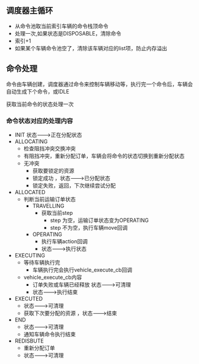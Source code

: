 ## 调度器主循环

- 从命令池取当前索引车辆的命令栈顶命令
- 处理一次,如果状态是DISPOSABLE，清除命令
- 索引+1
- 如果某个车辆命令池空了，清除该车辆对应的list项，防止内存溢出

## 命令处理

命令由车辆创建，调度器通过命令来控制车辆移动等，执行完一个命令后，车辆会自动生成下个命令，或IDLE

获取当前命令的状态处理一次

### 命令状态对应的处理内容

- INIT
  状态--->正在分配状态
- ALLOCATING
  - 检查阻挡冲突交换冲突
  - 有阻挡冲突，重新分配订单，车辆会将命令的状态切换到重新分配状态
  - 无冲突
    - 获取要锁定的资源
    - 锁定成功 ，状态--->已分配状态
    - 锁定失败，返回，下次继续尝试分配
- ALLOCATED
  - 判断当前运输订单状态
    - TRAVELLING
      - 获取当前step
        - step 为空，运输订单状态变为OPERATING
        - step 不为空，执行车辆move回调
    - OPERATING
      - 执行车辆action回调
      - 状态--->执行状态
- EXECUTING
  - 等待车辆执行完
    - 车辆执行完会执行vehicle_execute_cb回调
  - vehicle_execute_cb内容
    - 订单失败或车辆已经释放  状态--->可清理
    - 状态--->执行结束
- EXECUTED
  - 状态--->可清理
  - 获取下次要分配的资源 ，状态--->结束
- END
  - 状态--->可清理
  - 通知车辆命令执行结束
- REDISBUTE
  - 重新分配订单
  - 状态--->可清理
